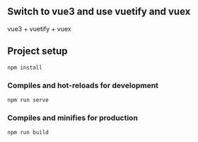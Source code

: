 ## Switch to vue3 and use vuetify and vuex

vue3 + vuetify + vuex

## Project setup
```
npm install
```

### Compiles and hot-reloads for development
```
npm run serve
```

### Compiles and minifies for production
```
npm run build
```

